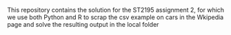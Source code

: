This repository contains the solution for the ST2195 assignment 2, for which we use both Python and R to scrap the csv example on cars in the Wkipedia page and solve the resulting output in the local folder

